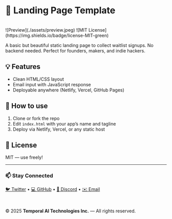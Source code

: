 # 🛫 Landing Page Template
<br/>
![Preview](./assets/preview.jpeg)
![MIT License](https://img.shields.io/badge/license-MIT-green)

A basic but beautiful static landing page to collect waitlist signups. No backend needed. Perfect for founders, makers, and indie hackers.

## 💡 Features
- Clean HTML/CSS layout
- Email input with JavaScript response
- Deployable anywhere (Netlify, Vercel, GitHub Pages)

## 🚀 How to use
1. Clone or fork the repo
2. Edit `index.html` with your app’s name and tagline
3. Deploy via Netlify, Vercel, or any static host

## 📝 License
MIT — use freely!

---
### 📫 Stay Connected

[🐦 Twitter](https://twitter.com/ne0c0der) • [💻 GitHub](https://github.com/ne0c0der) • [💬 Discord](https://discord.gg/MU82kkA7) • [✉️ Email](mailto:support@temporalaitechnologies.com)

<br/>

© 2025 **Temporal AI Technologies Inc.** — All rights reserved.
